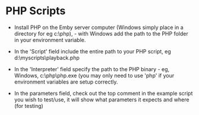 PHP Scripts
===========

- Install PHP on the Emby server computer (Windows simply place in a directory for eg c:\php), - with Windows add the path to the PHP folder in your environment variable.

- In the 'Script' field include the entire path to your PHP script, eg d:\myscripts\playback.php

- In the 'Interpreter' field specify the path to the PHP binary - eg, Windows, c:\php\php.exe (you may only need to use 'php' if your environment variables are setup correctly.

- In the parameters field, check out the top comment in the example script you wish to test/use, it will show what parameters it expects and where (for testing)

